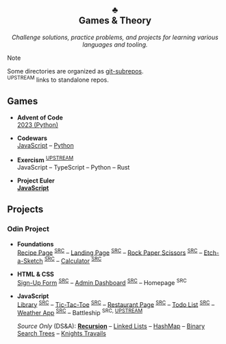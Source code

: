 <h2 align="center">♣️<br>Games & Theory</h2>
<p align="center"><em>Challenge solutions, practice problems, and projects for learning various languages and tooling.</em></p>

> [!NOTE]  
> Some directories are organized as [git-subrepos](https://github.com/ingydotnet/git-subrepo).\
> <sup>UPSTREAM</sup> links to standalone repos.

## Games

- **Advent of Code**\
  [2023 (Python)](/challenges/advent-of-code/2023)

- **Codewars**\
  [JavaScript](/challenges/codewars/javascript) – [Python](/challenges/codewars/python)

- **Exercism** <sup>[UPSTREAM](https://github.com/wirehest/exercism-solutions)</sup>\
  JavaScript
  – TypeScript
  – Python
  – Rust

- **Project Euler**\
  [**JavaScript**](/challenges/project-euler/javascript)

## Projects

### Odin Project

- **Foundations**\
  [Recipe Page](https://wirehest.github.io/games-and-theory/exercises/odin-project/foundations/projects/recipes/)
  <sup>[SRC](/exercises/odin-project/foundations/projects/recipes)</sup>
  – [Landing Page](https://wirehest.github.io/games-and-theory/exercises/odin-project/foundations/projects/landing-page/)
  <sup>[SRC](/exercises/odin-project/foundations/projects/landing-page)</sup>
  – [Rock Paper Scissors](https://wirehest.github.io/games-and-theory/exercises/odin-project/foundations/projects/rock-paper-scissors/)
  <sup>[SRC](/exercises/odin-project/foundations/projects/rock-paper-scissors)</sup>
  – [Etch-a-Sketch](https://wirehest.github.io/games-and-theory/exercises/odin-project/foundations/projects/etch-a-sketch/)
  <sup>[SRC](/exercises/odin-project/foundations/projects/etch-a-sketch)</sup>
  – [Calculator](https://wirehest.github.io/games-and-theory/exercises/odin-project/foundations/projects/calculator/)
  <sup>[SRC](/exercises/odin-project/foundations/projects/calculator)</sup>

- **HTML & CSS**\
  [Sign-Up Form](https://wirehest.github.io/games-and-theory/exercises/odin-project/full-stack-javascript/01-intermediate-html-css/projects/sign-up-form/)
  <sup>[SRC](/exercises/odin-project/full-stack-javascript/01-intermediate-html-css/projects/sign-up-form)</sup>
  – [Admin Dashboard](https://wirehest.github.io/games-and-theory/exercises/odin-project/full-stack-javascript/01-intermediate-html-css/projects/admin-dashboard/)
  <sup>[SRC](/exercises/odin-project/full-stack-javascript/01-intermediate-html-css/projects/admin-dashboard)</sup>
  – Homepage
  <sup>SRC</sup>

- **JavaScript**\
  [Library](https://wirehest.github.io/games-and-theory/exercises/odin-project/full-stack-javascript/02-javascript/projects/library/)
  <sup>[SRC](/exercises/odin-project/full-stack-javascript/02-javascript/projects/library)</sup>
  – [Tic-Tac-Toe](https://wirehest.github.io/games-and-theory/exercises/odin-project/full-stack-javascript/02-javascript/projects/tic-tac-toe/)
  <sup>[SRC](/exercises/odin-project/full-stack-javascript/02-javascript/projects/tic-tac-toe)</sup>
  – [Restaurant Page](https://wirehest.github.io/games-and-theory/exercises/odin-project/full-stack-javascript/02-javascript/projects/restaurant-page/dist/)
  <sup>[SRC](/exercises/odin-project/full-stack-javascript/02-javascript/projects/restaurant-page)</sup>
  – [Todo List](https://wirehest.github.io/games-and-theory/exercises/odin-project/full-stack-javascript/02-javascript/projects/todo-list/dist/)
  <sup>[SRC](/exercises/odin-project/full-stack-javascript/02-javascript/projects/todo-list)</sup>
  – [Weather App](https://wirehest.github.io/games-and-theory/exercises/odin-project/full-stack-javascript/02-javascript/projects/weather-app/dist/)
  <sup>[SRC](/exercises/odin-project/full-stack-javascript/02-javascript/projects/weather-app)</sup>
  – Battleship
  <sup>SRC, [UPSTREAM](https://github.com/wirehest/odin-battleship)</sup>

  _Source Only_ (DS&A): [**Recursion**](/exercises/odin-project/full-stack-javascript/02-javascript/projects/recursion)
  – [Linked Lists](/exercises/odin-project/full-stack-javascript/02-javascript/projects/linked-lists)
  – [HashMap](/exercises/odin-project/full-stack-javascript/02-javascript/projects/hashmap)
  – [Binary Search Trees](/exercises/odin-project/full-stack-javascript/02-javascript/projects/binary-search-trees)
  – [Knights Travails](/exercises/odin-project/full-stack-javascript/02-javascript/projects/knights-travails)
